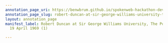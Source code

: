 ```yaml
---
annotation_page_uri: https://benwbrum.github.io/spokenweb-hackathon-development/annotations/robert-duncan-at-sir-george-williams-university-the-poetry-series-19-april-1969-1--canvas-1-toc.json
annotation_page_slug: robert-duncan-at-sir-george-williams-university-the-poetry-series-19-april-1969-1--canvas-1-toc
layout: annotation_page
manifest_label: Robert Duncan at Sir George Williams University, The Poetry Series,
  19 April 1969 (1)

---
```

